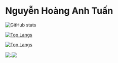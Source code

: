 # Nguyễn Hoàng Anh Tuấn

![GitHub stats](https://github-readme-stats.vercel.app/api?username=nguyenhoanganhtuan1206&show_icons=true&theme=radical)


[![Top Langs](https://github-readme-stats.vercel.app/api/top-langs/?username=nguyenhoanganhtuan1206&langs_count=8&theme=radical)](https://github.com/anuraghazra/github-readme-stats)

[![Top Langs](https://github-readme-stats.vercel.app/api/top-langs/?username=nguyenhoanganhtuan1206&layout=compact&theme=radical)](https://github.com/anuraghazra/github-readme-stats)

<a href="https://github.com/anuraghazra/github-readme-stats">
  <img align="center" src="https://github-readme-stats.vercel.app/api/pin/?username=anuraghazra&repo=github-readme-stats" />
</a>
<a href="https://github.com/anuraghazra/convoychat">
  <img align="center" src="https://github-readme-stats.vercel.app/api/pin/?username=anuraghazra&repo=convoychat" />
</a>
